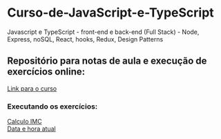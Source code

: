 # Curso-de-JavaScript-e-TypeScript
Javascript e TypeScript - front-end e back-end (Full Stack) - Node, Express, noSQL, React, hooks, Redux, Design Patterns

## Repositório para notas de aula e execução de exercícios online:

<a href="https://www.udemy.com/course/curso-de-javascript-moderno-do-basico-ao-avancado/">Link para o curso</a>

### Executando os exercícios:
<a href="https://maiconc137.github.io/Curso-de-JavaScript-e-TypeScript/aula26/">Calculo IMC</a><br>
<a href="https://maiconc137.github.io/Curso-de-JavaScript-e-TypeScript/aula30/">Data e hora atual</a>
